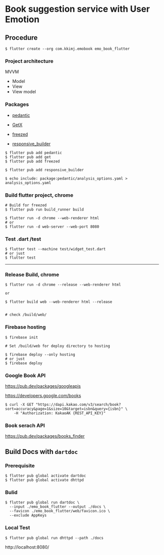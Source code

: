 # Book suggestion service with User Emotion

## Procedure
```
$ flutter create --org com.kkimj.emobook emo_book_flutter
```

### Project architecture
MVVM
* Model
* View
* View model


### Packages
* [pedantic](https://pub.dev/packages/pedantic)
* [GetX](https://pub.dev/packages/get)
* [freezed](https://pub.dev/packages/freezed)

* [responsive_builder](https://pub.dev/packages/responsive_builder)

```
$ flutter pub add pedantic
$ flutter pub add get
$ flutter pub add freezed

$ flutter pub add responsive_builder

$ echo include: package:pedantic/analysis_options.yaml > analysis_options.yaml
```



### Build flutter project, chrome 
```
# Build for freezed
$ flutter pub run build_runner build

$ flutter run -d chrome --web-renderer html
# or
$ flutter run -d web-server --web-port 8080
```

### Test .dart /test
```
$ flutter test --machine test/widget_test.dart
# or just
$ flutter test
```

---

### Release Build, chrome
```
$ flutter run -d chrome --release --web-renderer html

or 

$ flutter build web --web-renderer html --release


# check /build/web/
```

### Firebase hosting
```
$ firebase init

# Set /build/web for deploy directory to hosting

$ firebase deploy --only hosting
# or just
$ firebase deploy
```

### Google Book API

https://pub.dev/packages/googleapis

https://developers.google.com/books

```
$ curl -X GET "https://dapi.kakao.com/v3/search/book?sort=accuracy&page=1&size=10&target=isbn&query={isbn}" \
	-H "Authorization: KakaoAK {REST_API_KEY}"
```

### Book serach API

https://pub.dev/packages/books_finder


## Build Docs with `dartdoc`

### Prerequisite

```
$ flutter pub global activate dartdoc
$ flutter pub global activate dhttpd
```

### Bulid
```
$ flutter pub global run dartdoc \
  --input ./emo_book_flutter --output ./docs \
  --favicon ./emo_book_flutter/web/favicon.ico \
  --exclude AppKeys
```

### Local Test
```
$ flutter pub global run dhttpd --path ./docs
```

http://localhost:8080/
